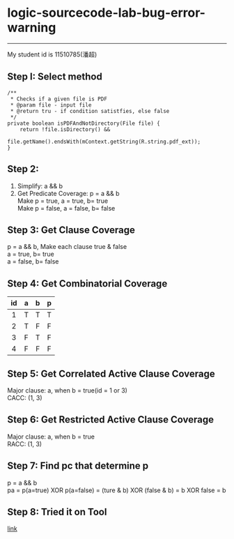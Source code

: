 # logic-sourcecode-lab-bug-error-warning
---------
My student id is 11510785(潘超)


## Step I: Select method
```
/**
 * Checks if a given file is PDF
 * @param file - input file
 * @return tru - if condition satistfies, else false
 */
private boolean isPDFAndNotDirectory(File file) {
    return !file.isDirectory() &&
            file.getName().endsWith(mContext.getString(R.string.pdf_ext));
}
```

## Step 2:
1. Simplify: a && b  
2. Get Predicate Coverage: p = a && b  
  Make p = true, a = true, b= true  
  Make p = false, a = false, b= false  

## Step 3: Get Clause Coverage
p = a && b, Make each clause true & false  
a = true, b= true  
a = false, b= false  

## Step 4: Get Combinatorial Coverage

| id | a | b | p |
|:--:|:-:|:-:|:-:|
| 1  | T | T | T |
| 2  | T | F | F |
| 3  | F | T | F |
| 4  | F | F | F |

## Step 5: Get Correlated Active Clause Coverage
Major clause: a, when b = true(id = 1 or 3)  
CACC: (1, 3)

## Step 6: Get Restricted Active Clause Coverage
Major clause: a, when b = true  
RACC: (1, 3)

## Step 7: Find pc that determine p
p = a && b  
pa = p(a=true) XOR p(a=false) = (ture & b) XOR (false & b) = b XOR false = b  

## Step 8: Tried it on Tool
[link](https://cs.gmu.edu:8443/offutt/coverage/LogicCoverage)
